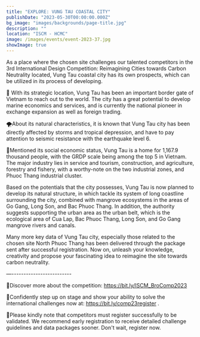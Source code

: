 ```yaml
---
title: "EXPLORE: VUNG TAU COASTAL CITY"
publishDate: "2023-05-30T00:00:00.000Z"
bg_image: "images/backgrounds/page-title.jpg"
description: "" 
location: "ISCM - HCMC"
image: /images/events/event-2023-37.jpg
showImage: true
---
```


As a place where the chosen site challenges our talented competitors in the 3rd International Design Competition: Reimagining Cities towards Carbon Neutrality located, Vung Tau coastal city has its own prospects, which can be utilized in its process of developing.

🚢 With its strategic location, Vung Tau has been an important border gate of Vietnam to reach out to the world. The city has a great potential to develop marine economics and services, and is currently the national pioneer in exchange expansion as well as foreign trading.

🌪️About its natural characteristics, it is known that Vung Tau city has been directly affected by storms and tropical depression, and have to pay attention to seismic resistance with the earthquake level 6.

👫Mentioned its social economic status, Vung Tau is a home for 1,167.9 thousand people, with the GRDP scale being among the top 5 in Vietnam. The major industry lies in service and tourism, construction, and agriculture, forestry and fishery, with a worthy-note on the two industrial zones, and Phuoc Thang industrial cluster.

Based on the potentials that the city possesses, Vung Tau is now planned to develop its natural structure, in which tackle its system of long coastline surrounding the city, combined with mangrove ecosystems in the areas of Go Gang, Long Son, and Bac Phuoc Thang. In addition, the authority suggests supporting the urban area as the urban belt, which is the ecological area of Cua Lap, Bac Phuoc Thang, Long Son, and Go Gang mangrove rivers and canals.

Many more key data of Vung Tau city, especially those related to the chosen site North Phuoc Thang has been delivered through the package sent after successful registration. Now on, unleash your knowledge, creativity and propose your fascinating idea to reimagine the site towards carbon neutrality.

—-------------------------

🌱Discover more about the competition: https://bit.ly/ISCM_BroComp2023

🌳Confidently step up on stage and show your ability to solve the international challenges now at:  https://bit.ly/comp23register .

🍃Please kindly note that competitors must register successfully to be validated. We recommend early registration to receive detailed challenge guidelines and data packages sooner. Don't wait, register now.